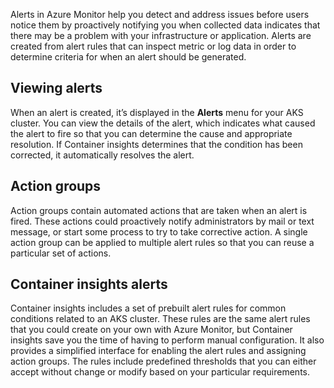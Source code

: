 Alerts in Azure Monitor help you detect and address issues before users notice them by proactively notifying you when collected data indicates that there may be a problem with your infrastructure or application. Alerts are created from alert rules that can inspect metric or log data in order to determine criteria for when an alert should be generated.

## Viewing alerts

When an alert is created, it’s displayed in the **Alerts** menu for your AKS cluster. You can view the details of the alert, which indicates what caused the alert to fire so that you can determine the cause and appropriate resolution. If Container insights determines that the condition has been corrected, it automatically resolves the alert.

## Action groups

Action groups contain automated actions that are taken when an alert is fired. These actions could proactively notify administrators by mail or text message, or start some process to try to take corrective action. A single action group can be applied to multiple alert rules so that you can reuse a particular set of actions.

## Container insights alerts

Container insights includes a set of prebuilt alert rules for common conditions related to an AKS cluster. These rules are the same alert rules that you could create on your own with Azure Monitor, but Container insights save you the time of having to perform manual configuration. It also provides a simplified interface for enabling the alert rules and assigning action groups. The rules include predefined thresholds that you can either accept without change or modify based on your particular requirements. 
